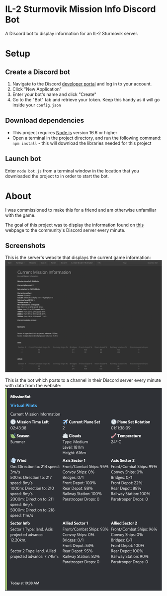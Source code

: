 # IL-2 Sturmovik Mission Info Discord Bot
A Discord bot to display information for an IL-2 Sturmovik server.

# Setup
## Create a Discord bot
1. Navigate to the Discord [developer portal](https://discord.com/developers/applications) and log in to your account.
2. Click "New Application"
3. Enter your bot's name and click "Create"
4. Go to the "Bot" tab and retrieve your token. Keep this handy as it will go inside your `config.json`
## Download dependencies
- This project requires [Node.js](https://nodejs.org/en/download/) version 16.6 or higher
- Open a terminal in the project directory, and run the following command: `npm install` - this will download the libraries needed for this project
## Launch bot
Enter `node bot.js` from a terminal window in the location that you downloaded the project to in order to start the bot.

# About
I was commissioned to make this for a friend and am otherwise unfamiliar with the game.

The goal of this project was to display the information found on [this](http://stats.virtualpilots.fi:8000/en/faq/) webpage to the community's Discord server every minute.
## Screenshots
This is the server's website that displays the current game information:
![Website Image](/screenshots/website.png)

This is the bot which posts to a channel in their Discord server every minute with data from the website:
![Bot Image](/screenshots/bot.png)